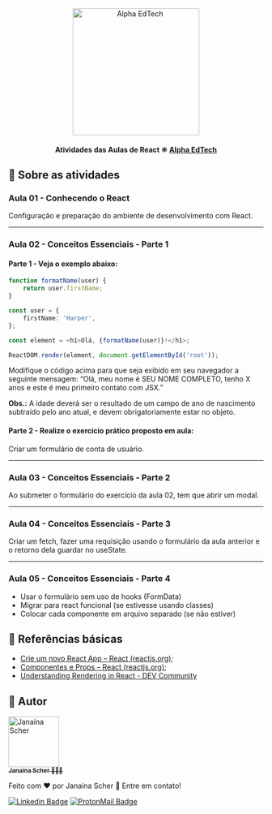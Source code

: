 <div  align="center">
	<a  href="https://www.alphaedtech.org.br/">
		<img  src="https://user-images.githubusercontent.com/79182711/171509048-91800b54-de74-4dae-9924-3ce431a7cef2.png"  alt="Alpha EdTech"  title="Alpha EdTech"  width="250" />
	</a>
	<h4>
		Atividades das Aulas de React ⚛️           	
            <a  href="https://www.alphaedtech.org.br/">
			Alpha EdTech
		</a>
	</h4>
</div>

## 🧐 Sobre as atividades

### Aula 01 - Conhecendo o React

Configuração e preparação do ambiente de desenvolvimento com React.

---

### Aula 02 - Conceitos Essenciais - Parte 1

#### Parte 1 - Veja o exemplo abaixo:

```typescript
function formatName(user) {
    return user.firstName;
}

const user = {
    firstName: 'Harper',
};

const element = <h1>Olá, {formatName(user)}!</h1>;

ReactDOM.render(element, document.getElementById('root'));
```

Modifique o código acima para que seja exibido em seu navegador a seguinte mensagem: “Olá, meu nome é SEU NOME COMPLETO, tenho X anos e este é meu primeiro contato com JSX.”

**Obs.:** A idade deverá ser o resultado de um campo de ano de nascimento subtraído pelo ano atual, e devem obrigatoriamente estar no objeto.

#### Parte 2 - Realize o exercício prático proposto em aula:

Criar um formulário de conta de usuário.

---
### Aula 03 - Conceitos Essenciais - Parte 2

Ao submeter o formulário do exercício da aula 02, tem que abrir um modal.

---

### Aula 04 - Conceitos Essenciais - Parte 3

Criar um fetch, fazer uma requisição usando o formulário da aula anterior e o retorno dela guardar no useState.

---

### Aula 05 - Conceitos Essenciais - Parte 4

- Usar o formulário sem uso de hooks (FormData)
- Migrar para react funcional (se estivesse usando classes)
- Colocar cada componente em arquivo separado (se não estiver)

## 🔗 Referências básicas

-   [Crie um novo React App – React (reactjs.org)](https://pt-br.reactjs.org/docs/create-a-new-react-app.html#create-react-app);
-   [Componentes e Props – React (reactjs.org)](https://pt-br.reactjs.org/docs/components-and-props.html);
-   [Understanding Rendering in React - DEV Community](https://dev.to/teo_garcia/understanding-rendering-in-react-i5i#render)

## 🦸 Autor

<div>
	<a  href="https://github.com/janascher">
		<img  src="https://avatars.githubusercontent.com/u/79182711?v=4"  width="100px;"  alt="Janaína Scher"/>
		<br />
		<sub>
			<b>Janaína Scher</b> 👩🏻‍💻
		</sub>
	</a>
</div>

Feito com ❤️ por Janaína Scher 👋 Entre em contato!

[![Linkedin Badge](https://img.shields.io/badge/LinkedIn-0077B5?style=for-the-badge&logo=linkedin&logoColor=white)](https://www.linkedin.com/in/janainascher/) [![ProtonMail Badge](https://img.shields.io/badge/ProtonMail-8B89CC?style=for-the-badge&logo=protonmail&logoColor=white)](mailto:janainascher@protonmail.com)

